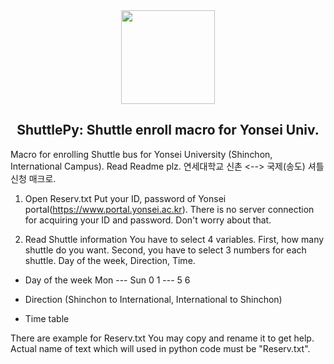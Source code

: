 <div align="center"><img src="https://github.com/SteveJayH/ShuttlePy/blob/master/image/shuttlepy.png" height="150px"/></div>

<h2 align="center">ShuttlePy: Shuttle enroll macro for Yonsei Univ.</h2>

Macro for enrolling Shuttle bus for Yonsei University (Shinchon, International Campus). Read Readme plz.
연세대학교 신촌 <--> 국제(송도) 셔틀 신청 매크로. 

1. Open Reserv.txt
  Put your ID, password of Yonsei portal(https://www.portal.yonsei.ac.kr).
There is no server connection for acquiring your ID and password.
Don't worry about that.

2. Read Shuttle information
  You have to select 4 variables.
First, how many shuttle do you want.
Second, you have to select 3 numbers for each shuttle.
  Day of the week, Direction, Time.

- Day of the week
Mon --- Sun
0 1 --- 5 6

- Direction (Shinchon to International, International to Shinchon)

- Time table

There are example for Reserv.txt
You may copy and rename it to get help.
Actual name of text which will used in python code must be "Reserv.txt".
